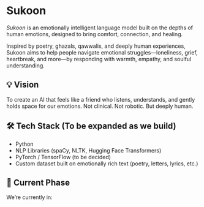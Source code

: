 # Sukoon

*Sukoon* is an emotionally intelligent language model built on the depths of human emotions, designed to bring comfort, connection, and healing.

Inspired by poetry, ghazals, qawwalis, and deeply human experiences, Sukoon aims to help people navigate emotional struggles—loneliness, grief, heartbreak, and more—by responding with warmth, empathy, and soulful understanding.

## 💡 Vision

To create an AI that feels like a friend who listens, understands, and gently holds space for our emotions. Not clinical. Not robotic. But deeply human.

## 🛠️ Tech Stack (To be expanded as we build)
- Python
- NLP Libraries (spaCy, NLTK, Hugging Face Transformers)
- PyTorch / TensorFlow (to be decided)
- Custom dataset built on emotionally rich text (poetry, letters, lyrics, etc.)

## 🧪 Current Phase

We’re currently in:
